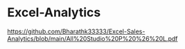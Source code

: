# Excel-Analytics
https://github.com/Bharathk33333/Excel-Sales-Analytics/blob/main/All%20Studio%20P%20%26%20L.pdf
